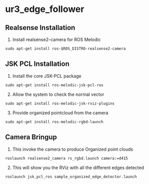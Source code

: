 # ur3_edge_follower

## Realsense Installation
1. Install realsense2-camera for ROS Melodic
```
sudo apt-get install ros-$ROS_DISTRO-realsense2-camera
```

## JSK PCL Installation
1. Install the core JSK-PCL package
```
sudo apt-get install ros-melodic-jsk-pcl-ros
```

2. Allow the system to check the normal vector
```
sudo apt-get install ros-melodic-jsk-rviz-plugins
```

3. Provide organized pointcloud from the camera
```
sudo apt-get install ros-melodic-rgbd-launch
```

## Camera Bringup
1. This invoke the camera to produce Organized point clouds
```
roslaunch realsense2_camera rs_rgbd.launch camera:=d415   
```

2. This will show you the RViz with all the different edges detected      
```  
roslaunch jsk_pcl_ros sample_organized_edge_detector.launch
```
